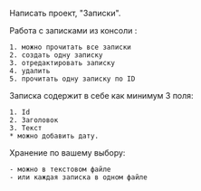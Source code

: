 Написать проект, "Записки".

Работа с записками из консоли :

    1. можно прочитать все записки
    2. создать одну записку
    3. отредактировать записку
    4. удалить
    5. прочитать одну записку по ID
     
     
Записка содержит в себе как минимум 3 поля:

    1. Id
    2. Заголовок
    3. Текст
    * можно добавить дату. 

Хранение по вашему выбору:

    - можно в текстовом файле 
    - или каждая записка в одном файле